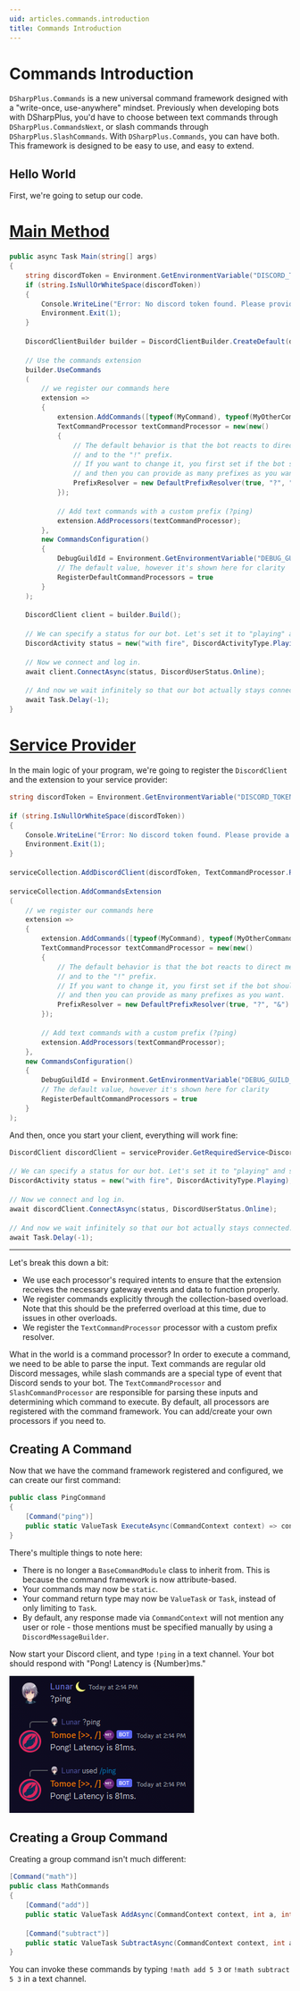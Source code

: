 ```yaml
---
uid: articles.commands.introduction
title: Commands Introduction
---
```


# Commands Introduction
`DSharpPlus.Commands` is a new universal command framework designed with a "write-once, use-anywhere" mindset. Previously when developing bots with DSharpPlus, you'd have to choose between text commands through `DSharpPlus.CommandsNext`, or slash commands through `DSharpPlus.SlashCommands`. With `DSharpPlus.Commands`, you can have both. This framework is designed to be easy to use, and easy to extend.

## Hello World

First, we're going to setup our code.

# [Main Method](#tab/main-method)
```cs
public async Task Main(string[] args)
{
    string discordToken = Environment.GetEnvironmentVariable("DISCORD_TOKEN");
    if (string.IsNullOrWhiteSpace(discordToken))
    {
        Console.WriteLine("Error: No discord token found. Please provide a token via the DISCORD_TOKEN environment variable.");
        Environment.Exit(1);
    }

    DiscordClientBuilder builder = DiscordClientBuilder.CreateDefault(discordToken, TextCommandProcessor.RequiredIntents | SlashCommandProcessor.RequiredIntents);

    // Use the commands extension
    builder.UseCommands
    (
        // we register our commands here
        extension =>
        {
            extension.AddCommands([typeof(MyCommand), typeof(MyOtherCommand)]);
            TextCommandProcessor textCommandProcessor = new(new()
            {
                // The default behavior is that the bot reacts to direct mentions
                // and to the "!" prefix.
                // If you want to change it, you first set if the bot should react to mentions
                // and then you can provide as many prefixes as you want.
                PrefixResolver = new DefaultPrefixResolver(true, "?", "&").ResolvePrefixAsync
            });

            // Add text commands with a custom prefix (?ping)
            extension.AddProcessors(textCommandProcessor);
        },
        new CommandsConfiguration()
        {
            DebugGuildId = Environment.GetEnvironmentVariable("DEBUG_GUILD_ID") ?? 0,
            // The default value, however it's shown here for clarity
            RegisterDefaultCommandProcessors = true
        }
    );

    DiscordClient client = builder.Build();

    // We can specify a status for our bot. Let's set it to "playing" and set the activity to "with fire".
    DiscordActivity status = new("with fire", DiscordActivityType.Playing);

    // Now we connect and log in.
    await client.ConnectAsync(status, DiscordUserStatus.Online);

    // And now we wait infinitely so that our bot actually stays connected.
    await Task.Delay(-1);
}
```

# [Service Provider](#tab/service-provider)
In the main logic of your program, we're going to register the `DiscordClient` and the extension to your service provider:

```cs
string discordToken = Environment.GetEnvironmentVariable("DISCORD_TOKEN");

if (string.IsNullOrWhiteSpace(discordToken))
{
    Console.WriteLine("Error: No discord token found. Please provide a token via the DISCORD_TOKEN environment variable.");
    Environment.Exit(1);
}

serviceCollection.AddDiscordClient(discordToken, TextCommandProcessor.RequiredIntents | SlashCommandProcessor.RequiredIntents);

serviceCollection.AddCommandsExtension
(
    // we register our commands here
    extension =>
    {
        extension.AddCommands([typeof(MyCommand), typeof(MyOtherCommand)]);
        TextCommandProcessor textCommandProcessor = new(new()
        {
            // The default behavior is that the bot reacts to direct mentions
            // and to the "!" prefix.
            // If you want to change it, you first set if the bot should react to mentions
            // and then you can provide as many prefixes as you want.
            PrefixResolver = new DefaultPrefixResolver(true, "?", "&").ResolvePrefixAsync
        });

        // Add text commands with a custom prefix (?ping)
        extension.AddProcessors(textCommandProcessor);
    },
    new CommandsConfiguration()
    {
        DebugGuildId = Environment.GetEnvironmentVariable("DEBUG_GUILD_ID") ?? 0,
        // The default value, however it's shown here for clarity
        RegisterDefaultCommandProcessors = true
    }
);
```

And then, once you start your client, everything will work fine:

```cs
DiscordClient discordClient = serviceProvider.GetRequiredService<DiscordClient>();

// We can specify a status for our bot. Let's set it to "playing" and set the activity to "with fire".
DiscordActivity status = new("with fire", DiscordActivityType.Playing);

// Now we connect and log in.
await discordClient.ConnectAsync(status, DiscordUserStatus.Online);

// And now we wait infinitely so that our bot actually stays connected.
await Task.Delay(-1);

```

---

Let's break this down a bit:
- We use each processor's required intents to ensure that the extension receives the necessary gateway events and data to function properly.
- We register commands explicitly through the collection-based overload. Note that this should be the preferred overload at this time, due to issues in other overloads.
- We register the `TextCommandProcessor` processor with a custom prefix resolver.

What in the world is a command processor? In order to execute a command, we need to be able to parse the input. Text commands are regular old Discord messages, while slash commands are a special type of event that Discord sends to your bot. The `TextCommandProcessor` and `SlashCommandProcessor` are responsible for parsing these inputs and determining which command to execute. By default, all processors are registered with the command framework. You can add/create your own processors if you need to.

## Creating A Command

Now that we have the command framework registered and configured, we can create our first command:

```cs
public class PingCommand
{
    [Command("ping")]
    public static ValueTask ExecuteAsync(CommandContext context) => context.RespondAsync($"Pong! Latency is {context.Client.Ping}ms.");
}
```

There's multiple things to note here:
- There is no longer a `BaseCommandModule` class to inherit from. This is because the command framework is now attribute-based.
- Your commands may now be `static`.
- Your command return type may now be `ValueTask` or `Task`, instead of only limiting to `Task`.
- By default, any response made via `CommandContext` will not mention any user or role - those mentions must be specified manually by using a `DiscordMessageBuilder`.

Now start your Discord client, and type `!ping` in a text channel. Your bot should respond with "Pong! Latency is {Number}ms."

![Ping command demonstration via text commands and slash commands.](../../images/commands_ping_command_demonstration.png)

## Creating a Group Command
Creating a group command isn't much different:

```cs
[Command("math")]
public class MathCommands
{
    [Command("add")]
    public static ValueTask AddAsync(CommandContext context, int a, int b) => context.RespondAsync($"{a} + {b} = {a + b}");

    [Command("subtract")]
    public static ValueTask SubtractAsync(CommandContext context, int a, int b) => context.RespondAsync($"{a} - {b} = {a - b}");
}
```

You can invoke these commands by typing `!math add 5 3` or `!math subtract 5 3` in a text channel.
